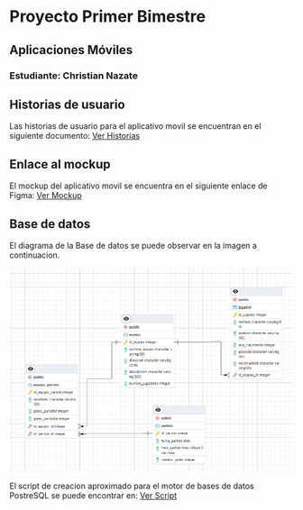 # Proyecto Primer Bimestre
## Aplicaciones Móviles
### Estudiante: Christian Nazate

## Historias de usuario
Las historias de usuario para el aplicativo movil se encuentran en el siguiente documento: [Ver Historias](HistoriasDeUsuario-ChristianNazate.pdf)

## Enlace al mockup
El mockup del aplicativo movil se encuentra en el siguiente enlace de Figma:
[Ver Mockup](https://www.figma.com/design/t3OJAveOEmRo7qF9IW8lHh/App-Wireframe?t=k5Y5scGJQNs8r6AP-1)


## Base de datos
El diagrama de la Base de datos se puede observar en la imagen a continuacion.

![DBDiagram](BaseDeDatos/DiagramaDaseDeDatos.png)

El script de creacion aproximado para el motor de bases de datos PostreSQL  se puede encontrar en: [Ver Script](BaseDeDatos\BDCreationScript.sql)
